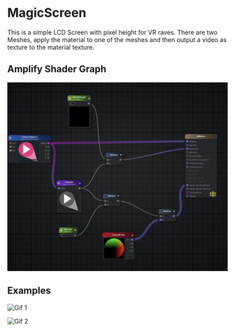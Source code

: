 # MagicScreen

This is a simple LCD Screen with pixel height for VR raves. There are two Meshes, apply the material to one of the meshes and then output a video as texture to the material texture.
 
## Amplify Shader Graph

![](./amplify-shader-graph.png)

## Examples
![Gif 1](https://media0.giphy.com/media/OV9h3juNShqkqRgSDJ/giphy.gif)

![Gif 2](https://media3.giphy.com/media/ZxHARBVcP7BZz0BYIH/giphy.gif)
